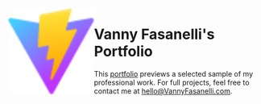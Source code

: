 <h1><img align="left" src="public/vite.svg" width="170" /><br />Vanny Fasanelli's Portfolio</h1>

This [portfolio](portfolio-2024-liard-two.vercel.app) previews a selected sample of my professional work. For full projects, feel free to contact me at hello@VannyFasanelli.com.